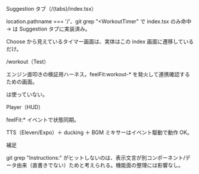 Suggestion タブ（/(tabs)/index.tsx）

location.pathname === '/'、git grep "<WorkoutTimer" で index.tsx のみ命中 →
<WorkoutTimer /> は Suggestion タブに実装済み。

Choose から見えているタイマー画面は、実体はこの index 画面に遷移しているだけ。

/workout（Test）

エンジン直叩きの検証用ハーネス。feelFit:workout-\* を発火して連携確認するための画面。

<WorkoutTimer /> は使っていない。

Player（HUD）

feelFit:\* イベントで状態同期。

TTS（Eleven/Expo）＋ ducking ＋ BGM ミキサーはイベント駆動で動作 OK。

補足

git grep "Instructions:" がヒットしないのは、表示文言が別コンポーネント/データ由来（直書きでない）ためと考えられる。機能面の整理には影響なし。
